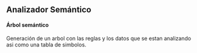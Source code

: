 ## Analizador Semántico
#### Árbol semántico
Generación de un arbol con las reglas y los datos que se estan analizando asi como una tabla de simbolos.
